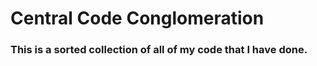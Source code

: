 # Central Code Conglomeration

### This is a sorted collection of all of my code that I have done.


